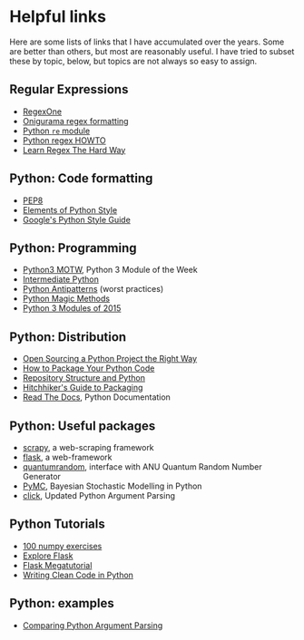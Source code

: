 # Helpful links

Here are some lists of links that I have accumulated over the years.  Some are better than others, but most are reasonably useful.  I have tried to subset these by topic, below, but topics are not always so easy to assign.

## Regular Expressions

* [RegexOne](http://regexone.com/)
* [Onigurama regex formatting](http://oniguruma.rubyforge.org/oniguruma/files/Syntax_txt.html)
* [Python `re` module](https://docs.python.org/2/library/re.html)
* [Python regex HOWTO](https://docs.python.org/3.5/howto/regex.html)
* [Learn Regex The Hard Way](http://regex.learncodethehardway.org/book/)

## Python: Code formatting

* [PEP8](https://www.python.org/dev/peps/pep-0008/)
* [Elements of Python Style](https://github.com/amontalenti/elements-of-python-style)
* [Google's Python Style Guide](https://google.github.io/styleguide/pyguide.html)

## Python: Programming

* [Python3 MOTW](https://pymotw.com/3/), Python 3 Module of the Week
* [Intermediate Python](http://book.pythontips.com/en/latest/index.html)
* [Python Antipatterns](http://docs.quantifiedcode.com/python-anti-patterns/index.html) (worst practices)
* [Python Magic Methods](http://www.rafekettler.com/magicmethods.html)
* [Python 3 Modules of 2015](https://news.ycombinator.com/item?id=10782969)

## Python: Distribution

* [Open Sourcing a Python Project the Right Way](http://www.jeffknupp.com/blog/2013/08/16/open-sourcing-a-python-project-the-right-way/)
* [How to Package Your Python Code](http://python-packaging.readthedocs.org/en/latest/)
* [Repository Structure and Python](http://www.kennethreitz.org/essays/repository-structure-and-python)
* [Hitchhiker's Guide to Packaging](https://the-hitchhikers-guide-to-packaging.readthedocs.org/en/latest/)
* [Read The Docs](https://read-the-docs.readthedocs.org/en/latest/getting_started.html), Python Documentation

## Python: Useful packages

* [scrapy](http://scrapy.org/), a web-scraping framework
* [flask](http://flask.pocoo.org/), a web-framework
* [quantumrandom](https://pypi.python.org/pypi/quantumrandom/), interface with ANU Quantum Random Number Generator
* [PyMC](https://github.com/pymc-devs/pymc), Bayesian Stochastic Modelling in Python
* [click](http://click.pocoo.org/5/), Updated Python Argument Parsing

## Python Tutorials

* [100 numpy exercises](http://www.labri.fr/perso/nrougier/teaching/numpy.100/index.html)
* [Explore Flask](https://exploreflask.com/)
* [Flask Megatutorial](http://blog.miguelgrinberg.com/post/the-flask-mega-tutorial-part-i-hello-world)
* [Writing Clean Code in Python](https://www.ibm.com/developerworks/aix/library/au-cleancode/)

## Python: examples

* [Comparing Python Argument Parsing](https://realpython.com/blog/python/comparing-python-command-line-parsing-libraries-argparse-docopt-click/)
